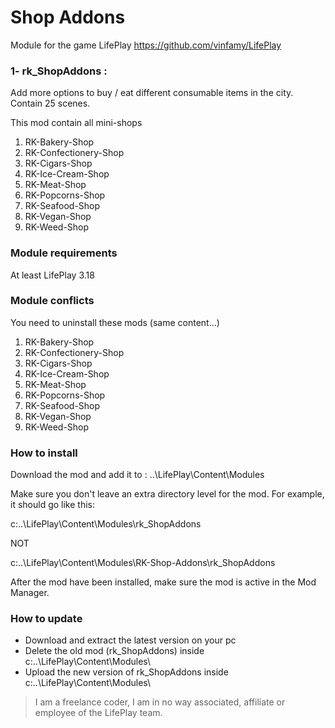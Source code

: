 # Shop Addons
Module for the game LifePlay
https://github.com/vinfamy/LifePlay


### 1- rk_ShopAddons  : 
Add more options to buy / eat different consumable items in the city.  
Contain 25 scenes.  

This mod contain all mini-shops
1. RK-Bakery-Shop
2. RK-Confectionery-Shop
3. RK-Cigars-Shop
4. RK-Ice-Cream-Shop
5. RK-Meat-Shop
6. RK-Popcorns-Shop
7. RK-Seafood-Shop
8. RK-Vegan-Shop
9. RK-Weed-Shop


### Module requirements
At least LifePlay 3.18


### Module conflicts
You need to uninstall these mods (same content...)
1. RK-Bakery-Shop
2. RK-Confectionery-Shop
3. RK-Cigars-Shop
4. RK-Ice-Cream-Shop
5. RK-Meat-Shop
6. RK-Popcorns-Shop
7. RK-Seafood-Shop
8. RK-Vegan-Shop
9. RK-Weed-Shop


### How to install
Download the mod and add it to : ..\LifePlay\Content\Modules

Make sure you don't leave an extra directory level for the mod. For example, it should go like this:

c:\..\LifePlay\Content\Modules\rk_ShopAddons 

NOT

c:\..\LifePlay\Content\Modules\RK-Shop-Addons\rk_ShopAddons

After the mod have been installed, make sure the mod is active in the Mod Manager. 


### How to update
* Download and extract the latest version on your pc
* Delete the old mod (rk_ShopAddons) inside c:\..\LifePlay\Content\Modules\
* Upload the new version of rk_ShopAddons inside c:\..\LifePlay\Content\Modules\


> I am a freelance coder, I am in no way associated, affiliate or employee of the LifePlay team.